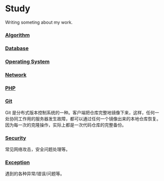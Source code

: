 # Study
Writing someting about my work.

### [Algorithm](https://github.com/symi210/study/blob/master/algorithm)

### [Database](https://github.com/symi210/study/blob/master/database)

### [Operating System](https://github.com/symi210/study/blob/master/os)

### [Network](https://github.com/symi210/study/blob/master/network)

### [PHP](https://github.com/symi210/study/blob/master/php)

### [Git](https://github.com/symi210/study/tree/master/git)
Git 是分布式版本控制系统的一种。客户端把仓库完整地镜像下来，这样，任何一处协同工作用的服务器发生故障，都可以通过任何一个镜像出来的本地仓库恢复。因为每一次的克隆操作，实际上都是一次代码仓库的完整备份。

### [Security](https://github.com/symi210/study/blob/master/security)
常见网络攻击，安全问题处理等。

### [Exception](https://github.com/symi210/study/blob/master/exceptions/exceptions.md)
遇到的各种异常/错误/问题等。
